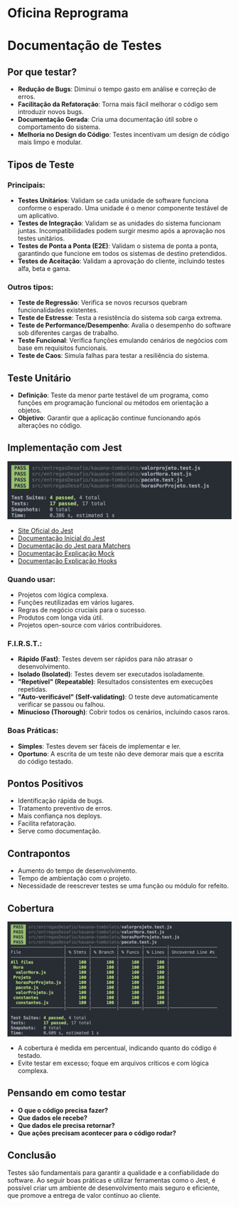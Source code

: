 # Oficina Reprograma
# Documentação de Testes

## Por que testar?
- **Redução de Bugs**: Diminui o tempo gasto em análise e correção de erros.
- **Facilitação da Refatoração**: Torna mais fácil melhorar o código sem introduzir novos bugs.
- **Documentação Gerada**: Cria uma documentação útil sobre o comportamento do sistema.
- **Melhoria no Design do Código**: Testes incentivam um design de código mais limpo e modular.

## Tipos de Teste

### Principais:
- **Testes Unitários**: Validam se cada unidade de software funciona conforme o esperado. Uma unidade é o menor componente testável de um aplicativo.
- **Testes de Integração**: Validam se as unidades do sistema funcionam juntas. Incompatibilidades podem surgir mesmo após a aprovação nos testes unitários.
- **Testes de Ponta a Ponta (E2E)**: Validam o sistema de ponta a ponta, garantindo que funcione em todos os sistemas de destino pretendidos.
- **Testes de Aceitação**: Validam a aprovação do cliente, incluindo testes alfa, beta e gama.

### Outros tipos:
- **Teste de Regressão**: Verifica se novos recursos quebram funcionalidades existentes.
- **Teste de Estresse**: Testa a resistência do sistema sob carga extrema.
- **Teste de Performance/Desempenho**: Avalia o desempenho do software sob diferentes cargas de trabalho.
- **Teste Funcional**: Verifica funções emulando cenários de negócios com base em requisitos funcionais.
- **Teste de Caos**: Simula falhas para testar a resiliência do sistema.

## Teste Unitário
- **Definição**: Teste da menor parte testável de um programa, como funções em programação funcional ou métodos em orientação a objetos.
- **Objetivo**: Garantir que a aplicação continue funcionando após alterações no código.

## Implementação com Jest

![Teste com Jest](images/Jest-image.png)

- [Site Oficial do Jest](https://jestjs.io/pt-BR/)
- [Documentação Inicial do Jest](https://jestjs.io/pt-BR/docs/getting-started)
- [Documentação do Jest para Matchers](https://jestjs.io/pt-BR/docs/using-matchers)
- [Documentação Explicação Mock](https://jestjs.io/pt-BR/docs/mock-functions)
- [Documentação Explicação Hooks](https://jestjs.io/pt-BR/docs/setup-teardown)

### Quando usar:
- Projetos com lógica complexa.
- Funções reutilizadas em vários lugares.
- Regras de negócio cruciais para o sucesso.
- Produtos com longa vida útil.
- Projetos open-source com vários contribuidores.

### F.I.R.S.T.:
- **Rápido (Fast)**: Testes devem ser rápidos para não atrasar o desenvolvimento.
- **Isolado (Isolated)**: Testes devem ser executados isoladamente.
- **"Repetível" (Repeatable)**: Resultados consistentes em execuções repetidas.
- **"Auto-verificável" (Self-validating)**: O teste deve automaticamente verificar se passou ou falhou.
- **Minucioso (Thorough)**: Cobrir todos os cenários, incluindo casos raros.

### Boas Práticas:
- **Simples**: Testes devem ser fáceis de implementar e ler.
- **Oportuno**: A escrita de um teste não deve demorar mais que a escrita do código testado.

## Pontos Positivos
- Identificação rápida de bugs.
- Tratamento preventivo de erros.
- Mais confiança nos deploys.
- Facilita refatoração.
- Serve como documentação.

## Contrapontos
- Aumento do tempo de desenvolvimento.
- Tempo de ambientação com o projeto.
- Necessidade de reescrever testes se uma função ou módulo for refeito.

## Cobertura
![Teste com cobertura](images/Coverage-jest.png)
- A cobertura é medida em percentual, indicando quanto do código é testado.
- Evite testar em excesso; foque em arquivos críticos e com lógica complexa.

## Pensando em como testar
- **O que o código precisa fazer?**
- **Que dados ele recebe?**
- **Que dados ele precisa retornar?**
- **Que ações precisam acontecer para o código rodar?**

## Conclusão
Testes são fundamentais para garantir a qualidade e a confiabilidade do software. Ao seguir boas práticas e utilizar ferramentas como o Jest, é possível criar um ambiente de desenvolvimento mais seguro e eficiente, que promove a entrega de valor contínuo ao cliente.

